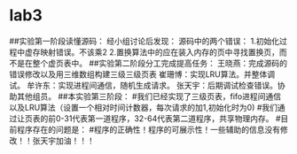 # lab3
##实验第一阶段读懂源码：
经小组讨论后发现：
源码中的两个错误：
1.初始化过程中虚存映射错误。不该乘2
2.置换算法中的应在装入内存的页中寻找置换页，而不是在整个虚页表中。
##实验第二阶段分工完成提高任务：
王晓燕：完成源码的错误修改以及用三维数组构建三级三级页表
崔珊博：实现LRU算法。并整体调试。
牟许东：实现进程间通信，随机生成请求。
张天宇：后期调试检查错误。协助其他组员。
##本实验第三阶段：
#我们已经实现了三级页表，fifo进程间通信以及LRU算法（设置一个相对时间计数器，每次请求的加1,初始化时为0)
#我们通过让页表的前0-31代表第一道程序，32-64代表第二道程序，共享物理内存。
#目前程序存在的问题是：
#程序的正确性！程序的可展示性！一些辅助的信息没有修改！！张天宇加油！！！
